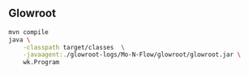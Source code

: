 ## Glowroot

```bash
mvn compile
java \
    -classpath target/classes  \
    -javaagent:./glowroot-logs/Mo-N-Flow/glowroot/glowroot.jar \
    wk.Program
```